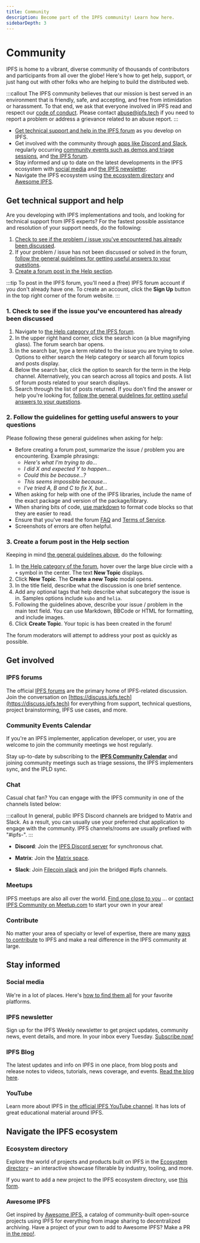 ```yaml
---
title: Community
description: Become part of the IPFS community! Learn how here.
sidebarDepth: 3
---
```


# Community

IPFS is home to a vibrant, diverse community of thousands of contributors and participants from all over the globe! Here's how to get help, support, or just hang out with other folks who are helping to build the distributed web.


:::callout
The IPFS community believes that our mission is best served in an environment that is friendly, safe, and accepting, and free from intimidation or harassment. To that end, we ask that everyone involved in IPFS read and respect our [code of conduct](https://github.com/ipfs/community/blob/master/code-of-conduct.md). Please contact [abuse@ipfs.tech](mailto:abuse@ipfs.tech) if you need to report a problem or address a grievance related to an abuse report.
:::

- [Get technical support and help in the IPFS forum](#get-technical-support-and-help) as you develop on IPFS.
- Get involved with the community through [apps like Discord and Slack](#chat), regularly occurring [community events such as demos and triage sessions](#community-events-calendar), and [the IPFS forum](#ipfs-forums).
- Stay informed and up to date on the latest developments in the IPFS ecosystem with [social media](#social-media) and [the IPFS newsletter](#ipfs-newsletter).
- Navigate the IPFS ecosystem using [the ecosystem directory](#ecosystem-directory) and [Awesome IPFS](#awesome-ipfs).

## Get technical support and help

Are you developing with IPFS implementations and tools, and looking for technical support from IPFS experts? For the fastest possible assistance and resolution of your support needs, do the following:

1. [Check to see if the problem / issue you've encountered has already been discussed](#_1-check-to-see-if-the-issue-you-ve-encountered-has-already-been-discussed).
2. If your problem / issue has not been discussed or solved in the forum, [follow the general guidelines for getting useful answers to your questions](#_2-follow-the-guidelines-for-getting-useful-answers-to-your-questions). 
3. [Create a forum post in the Help section](#_3-create-a-forum-post-in-the-help-section).

:::tip 
To post in the IPFS forum, you'll need a (free) IPFS forum account if you don't already have one. To create an account, click the **Sign Up** button in the top right corner of the forum website. 
:::

### 1. Check to see if the issue you've encountered has already been discussed

1. Navigate to [the Help category of the IPFS forum](https://discuss.ipfs.tech/c/help/13).
1. In the upper right hand corner, click the search icon (a blue magnifying glass). The forum search bar opens.
1. In the search bar, type a term related to the issue you are trying to solve. Options to either search the Help category or search all forum topics and posts display.
1. Below the search bar, click the option to search for the term in the Help channel. Alternatively, you can search across all topics and posts. A list of forum posts related to your search displays.
1. Search through the list of posts returned. If you don't find the answer or help you're looking for, [follow the general guidelines for getting useful answers to your questions](#2-follow-the-guidelines-for-getting-useful-answers-to-your-questions).

### 2. Follow the guidelines for getting useful answers to your questions

Please following these general guidelines when asking for help:

- Before creating a forum post, summarize the issue / problem you are encountering. Example phrasings:
  - _Here's what I'm trying to do..._
  - _I did X and expected Y to happen..._
  - _Could this be because...?_
  - _This seems impossible because..._
  - _I've tried A, B and C to fix X, but..._
- When asking for help with one of the IPFS libraries, include the name of the exact package and version of the package/library.
- When sharing bits of code, [use markdown](../community/contribute/grammar-formatting-and-style.md#style) to format code blocks so that they are easier to read.
- Ensure that you've read the forum [FAQ](https://discuss.ipfs.tech/faq) and [Terms of Service](https://discuss.ipfs.tech/tos).
- Screenshots of errors are often helpful.

### 3. Create a forum post in the Help section

Keeping in mind [the general guidelines above](#_2-follow-the-guidelines-for-getting-useful-answers-to-your-questions), do the following:

1. In [the Help category of the forum](https://discuss.ipfs.tech/c/help/13), hover over the large blue circle with a `+` symbol in the center. The text **New Topic** displays.
1. Click **New Topic**.  The **Create a new Topic** modal opens.
1. In the title field, describe what the discussion is one brief sentence.
1. Add any optional tags that help describe what subcategory the issue is in. Samples options include `kubo` and `helia`.
1. Following the guidelines above, describe your issue / problem in the main text field. You can use Markdown, BBCode or HTML for formatting, and include images.
1. Click **Create Topic**. Your topic is has been created in the forum!

The forum moderators will attempt to address your post as quickly as possible. 

## Get involved

### IPFS forums

The official [IPFS forums](https://discuss.ipfs.tech/) are the primary home of IPFS-related discussion. Join the conversation on [https://discuss.ipfs.tech](https://discuss.ipfs.tech) for everything from support, technical questions, project brainstorming, IPFS use cases, and more.

### Community Events Calendar

If you're an IPFS implementer, application developer, or user, you are welcome to join the community meetings we host regularly.

Stay up-to-date by subscribing to the [**IPFS Community Calendar**](https://ipfs.fyi/calendar) and joining community meetings such as triage sessions, the IPFS implementers sync, and the IPLD sync.

### Chat

Casual chat fan? You can engage with the IPFS community in one of the channels listed below:

:::callout
In general, public IPFS Discord channels are bridged to Matrix and Slack. As a result, you can usually use your preferred chat application to engage with the community. IPFS channels/rooms are usually prefixed with "#ipfs-".
:::

- **Discord**: Join the [IPFS Discord server](https://discord.gg/ipfs) for synchronous chat.

- **Matrix**: Join the [Matrix space](https://matrix.to/#/#ipfs-space:ipfs.io). 

- **Slack**: Join [Filecoin slack](https://filecoin.io/slack) and join the bridged #ipfs channels. 

### Meetups

IPFS meetups are also all over the world. [Find one close to you](https://www.meetup.com/members/249142444/) ... or [contact IPFS Community on Meetup.com](https://secure.meetup.com/messages/?new_convo=true&member_id=249142444&name=IPFS+Community) to start your own in your area!

### Contribute

No matter your area of specialty or level of expertise, there are many [ways to contribute](contribute/ways-to-contribute.md) to IPFS and make a real difference in the IPFS community at large.


## Stay informed

### Social media

We're in a lot of places. Here's [how to find them all](social-media.md) for your favorite platforms.

### IPFS newsletter

Sign up for the IPFS Weekly newsletter to get project updates, community news, event details, and more. In your inbox every Tuesday. [Subscribe now!](https://ipfs.us4.list-manage.com/subscribe?u=25473244c7d18b897f5a1ff6b&id=cad54b2230)

### IPFS Blog 

The latest updates and info on IPFS in one place, from blog posts and release notes to videos, tutorials, news coverage, and events.
[Read the blog here](https://blog.ipfs.io/).

### YouTube

Learn more about IPFS in [the official IPFS YouTube channel](https://www.youtube.com/channel/UCdjsUXJ3QawK4O5L1kqqsew). It has lots of great educational material around IPFS. 

## Navigate the IPFS ecosystem

### Ecosystem directory

Explore the world of projects and products built on IPFS in the [Ecosystem directory](https://ecosystem.ipfs.io/) – an interactive showcase filterable by industry, tooling, and more.

If you want to add a new project to the IPFS ecosystem directory, use [this form](https://airtable.com/shrjwvk9pAeAk0Ci7).

### Awesome IPFS

Get inspired by [Awesome IPFS](https://awesome.ipfs.tech/), a catalog of community-built open-source projects using IPFS for everything from image sharing to decentralized archiving. Have a project of your own to add to Awesome IPFS? Make a PR [in the repo!](https://github.com/ipfs/awesome-ipfs).
